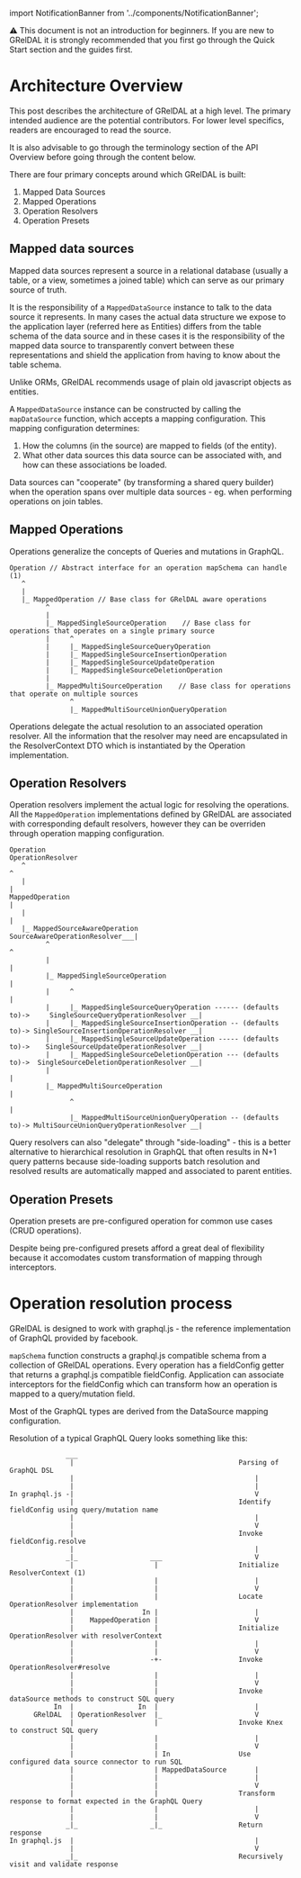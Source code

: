 import NotificationBanner from '../components/NotificationBanner';

<NotificationBanner>
⚠️ This document is not an introduction for beginners. If you are new to GRelDAL it is strongly recommended that you first go through the Quick Start section and the guides first.
</NotificationBanner>

# Architecture Overview

This post describes the architecture of GRelDAL at a high level. The primary intended audience are the potential contributors. For lower level specifics, readers are encouraged to read the source.

It is also advisable to go through the terminology section of the API Overview before going through the content below.

There are four primary concepts around which GRelDAL is built:

1. Mapped Data Sources
2. Mapped Operations
3. Operation Resolvers
4. Operation Presets

## Mapped data sources

Mapped data sources represent a source in a relational database (usually a table, or a view, sometimes a joined table) which can serve as our primary source of truth.

It is the responsibility of a `MappedDataSource` instance to talk to the data source it represents. In many cases the actual data structure we expose to the application layer (referred here as Entities) differs from the table schema of the data source and in these cases it is the responsibility of the mapped data source to transparently convert between these representations and shield the application from having to know about the table schema.

Unlike ORMs, GRelDAL recommends usage of plain old javascript objects as entities.

A `MappedDataSource` instance can be constructed by calling the `mapDataSource` function, which accepts a mapping configuration.
This mapping configuration determines:

1. How the columns (in the source) are mapped to fields (of the entity).
2. What other data sources this data source can be associated with, and how can these associations be loaded.

Data sources can "cooperate" (by transforming a shared query builder) when the operation spans over multiple data sources - eg. when performing operations on join tables.

## Mapped Operations

Operations generalize the concepts of Queries and mutations in GraphQL.

```
Operation // Abstract interface for an operation mapSchema can handle (1)
   ^
   |
   |_ MappedOperation // Base class for GRelDAL aware operations
         ^
         |
         |_ MappedSingleSourceOperation    // Base class for operations that operates on a single primary source
         |     ^
         |     |_ MappedSingleSourceQueryOperation
         |     |_ MappedSingleSourceInsertionOperation
         |     |_ MappedSingleSourceUpdateOperation
         |     |_ MappedSingleSourceDeletionOperation
         |
         |_ MappedMultiSourceOperation    // Base class for operations that operate on multiple sources
               ^
               |_ MappedMultiSourceUnionQueryOperation

```

Operations delegate the actual resolution to an associated operation resolver. All the information that the resolver may need are encapsulated in the ResolverContext DTO which is instantiated by the Operation implementation. 


## Operation Resolvers

Operation resolvers implement the actual logic for resolving the operations. All the `MappedOperation` implementations defined by GRelDAL are associated with corresponding default resolvers, however they can be overriden through operation mapping configuration.

```
Operation                                                                                                      OperationResolver
   ^                                                                                                                          ^
   |                                                                                                                          |
MappedOperation                                                                                                               |
   |                                                                                                                          |
   |_ MappedSourceAwareOperation                                                               SourceAwareOperationResolver___|
         ^                                                                                                         ^
         |                                                                                                         |
         |_ MappedSingleSourceOperation                                                                            |
         |     ^                                                                                                   |
         |     |_ MappedSingleSourceQueryOperation ------ (defaults to)->     SingleSourceQueryOperationResolver __|
         |     |_ MappedSingleSourceInsertionOperation -- (defaults to)-> SingleSourceInsertionOperationResolver __|
         |     |_ MappedSingleSourceUpdateOperation ----- (defaults to)->    SingleSourceUpdateOperationResolver __|
         |     |_ MappedSingleSourceDeletionOperation --- (defaults to)->  SingleSourceDeletionOperationResolver __|
         |                                                                                                         |
         |_ MappedMultiSourceOperation                                                                             |
               ^                                                                                                   |
               |_ MappedMultiSourceUnionQueryOperation -- (defaults to)-> MultiSourceUnionQueryOperationResolver __|

```

Query resolvers can also "delegate" through "side-loading" - this is a better alternative to hierarchical resolution in GraphQL that often results in N+1 query patterns because side-loading supports batch resolution and resolved results are automatically mapped and associated to parent entities.

## Operation Presets

Operation presets are pre-configured operation for common use cases (CRUD operations).

Despite being pre-configured presets afford a great deal of flexibility because it accomodates custom transformation of mapping through interceptors.

# Operation resolution process

GRelDAL is designed to work with graphql.js - the reference implementation of GraphQL provided by facebook.

`mapSchema` function constructs a graphql.js compatible schema from a collection of GRelDAL operations. Every operation has a fieldConfig getter that returns a graphql.js compatible fieldConfig. Application can associate interceptors for the fieldConfig which can transform how an operation is mapped to a query/mutation field.

Most of the GraphQL types are derived from the DataSource mapping configuration.

Resolution of a typical GraphQL Query looks something like this:

```
              ___
               |                                         Parsing of GraphQL DSL
               |                                             |
               |                                             |
In graphql.js -|                                             V
               |                                         Identify fieldConfig using query/mutation name
               |                                             |
               |                                             V
               |                                         Invoke fieldConfig.resolve
               |                                             |
              _|_                  ___                       V
               |                    |                    Initialize ResolverContext (1)
               |                    |                        |
               |                    |                        V
               |                    |                    Locate OperationResolver implementation
               |                 In |                        |
               |    MappedOperation |                        V
               |                    |                    Initialize OperationResolver with resolverContext
               |                    |                        |
               |                    |                        V
               |                   -+-                   Invoke OperationResolver#resolve
               |                    |                        |
               |                    |                        V
               |                    |                    Invoke dataSource methods to construct SQL query
           In  |                In  |                        |
      GRelDAL  | OperationResolver  |_                       V
               |                    |                    Invoke Knex to construct SQL query
               |                    |                        |
               |                    |                        V
               |                    | In                 Use configured data source connector to run SQL
               |                    | MappedDataSource       |
               |                    |                        |
               |                    |                        V
               |                    |                    Transform response to format expected in the GraphQL Query
               |                    |                        |
               |                    |                        V
              _|_                  _|_                   Return response
In graphql.js  |                                             |
               |                                             V
              _|_                                        Recursively visit and validate response

```
